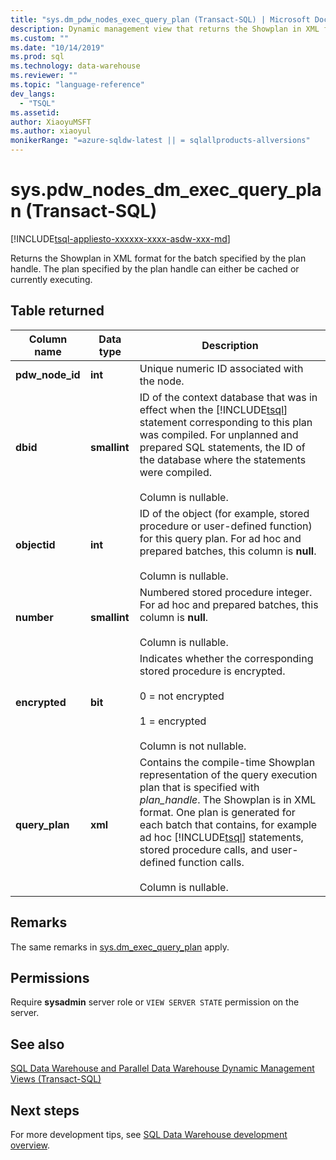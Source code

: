 ```yaml
---
title: "sys.dm_pdw_nodes_exec_query_plan (Transact-SQL) | Microsoft Docs"
description: Dynamic management view that returns the Showplan in XML format for the batch specified by the plan handle. The plan specified by the plan handle can either be cached or currently executing.  
ms.custom: ""
ms.date: "10/14/2019"
ms.prod: sql 
ms.technology: data-warehouse
ms.reviewer: ""
ms.topic: "language-reference"
dev_langs: 
  - "TSQL"
ms.assetid: 
author: XiaoyuMSFT 
ms.author: xiaoyul
monikerRange: "=azure-sqldw-latest || = sqlallproducts-allversions"
---
```


# sys.pdw_nodes_dm_exec_query_plan (Transact-SQL)
[!INCLUDE[tsql-appliesto-xxxxxx-xxxx-asdw-xxx-md](../../includes/tsql-appliesto-xxxxxx-xxxx-asdw-xxx-md.md)]

Returns the Showplan in XML format for the batch specified by the plan handle. The plan specified by the plan handle can either be cached or currently executing.  

## Table returned  
  
|Column name|Data type|Description|  
|-----------------|---------------|-----------------|  
|**pdw_node_id**|**int**|Unique numeric ID associated with the node.| 
|**dbid**|**smallint**|ID of the context database that was in effect when the [!INCLUDE[tsql](../../includes/tsql-md.md)] statement corresponding to this plan was compiled. For unplanned and prepared SQL statements, the ID of the database where the statements were compiled.<br /><br /> Column is nullable.|  
|**objectid**|**int**|ID of the object (for example, stored procedure or user-defined function) for this query plan. For ad hoc and prepared batches, this column is **null**.<br /><br /> Column is nullable.|  
|**number**|**smallint**|Numbered stored procedure integer. For ad hoc and prepared batches, this column is **null**.<br /><br /> Column is nullable.| 
|**encrypted**|**bit**|Indicates whether the corresponding stored procedure is encrypted.<br /><br /> 0 = not encrypted<br /><br /> 1 = encrypted<br /><br /> Column is not nullable.|  
|**query_plan**|**xml**|Contains the compile-time Showplan representation of the query execution plan that is specified with *plan_handle*. The Showplan is in XML format. One plan is generated for each batch that contains, for example ad hoc [!INCLUDE[tsql](../../includes/tsql-md.md)] statements, stored procedure calls, and user-defined function calls.<br /><br /> Column is nullable.|  
  
## Remarks  
The same remarks in [sys.dm_exec_query_plan](https://docs.microsoft.com/sql/relational-databases/system-dynamic-management-views/sys-dm-exec-query-plan-transact-sql?view=sql-server-ver15) apply.  
  
## Permissions  
 Require **sysadmin** server role or `VIEW SERVER STATE` permission on the server.  
  
## See also  
 [SQL Data Warehouse and Parallel Data Warehouse Dynamic Management Views &#40;Transact-SQL&#41;](../../relational-databases/system-dynamic-management-views/sql-and-parallel-data-warehouse-dynamic-management-views.md)  

 ## Next steps
 For more development tips, see [SQL Data Warehouse development overview](https://docs.microsoft.com/azure/sql-data-warehouse/sql-data-warehouse-overview-develop).